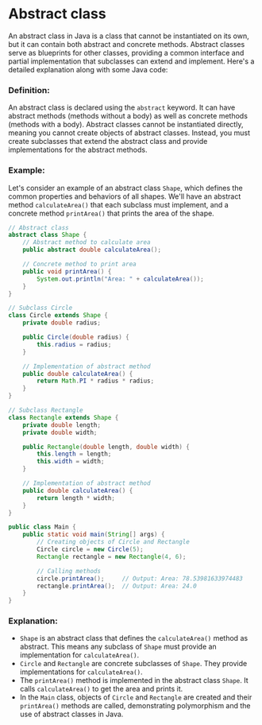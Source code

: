 # Abstract class

An abstract class in Java is a class that cannot be instantiated on its own, but it can contain both abstract and concrete methods. Abstract classes serve as blueprints for other classes, providing a common interface and partial implementation that subclasses can extend and implement. Here's a detailed explanation along with some Java code:

### Definition:

An abstract class is declared using the `abstract` keyword. It can have abstract methods (methods without a body) as well as concrete methods (methods with a body). Abstract classes cannot be instantiated directly, meaning you cannot create objects of abstract classes. Instead, you must create subclasses that extend the abstract class and provide implementations for the abstract methods.

### Example:

Let's consider an example of an abstract class `Shape`, which defines the common properties and behaviors of all shapes. We'll have an abstract method `calculateArea()` that each subclass must implement, and a concrete method `printArea()` that prints the area of the shape.

```java
// Abstract class
abstract class Shape {
    // Abstract method to calculate area
    public abstract double calculateArea();

    // Concrete method to print area
    public void printArea() {
        System.out.println("Area: " + calculateArea());
    }
}

// Subclass Circle
class Circle extends Shape {
    private double radius;

    public Circle(double radius) {
        this.radius = radius;
    }

    // Implementation of abstract method
    public double calculateArea() {
        return Math.PI * radius * radius;
    }
}

// Subclass Rectangle
class Rectangle extends Shape {
    private double length;
    private double width;

    public Rectangle(double length, double width) {
        this.length = length;
        this.width = width;
    }

    // Implementation of abstract method
    public double calculateArea() {
        return length * width;
    }
}

public class Main {
    public static void main(String[] args) {
        // Creating objects of Circle and Rectangle
        Circle circle = new Circle(5);
        Rectangle rectangle = new Rectangle(4, 6);

        // Calling methods
        circle.printArea();     // Output: Area: 78.53981633974483
        rectangle.printArea();  // Output: Area: 24.0
    }
}
```

### Explanation:

- `Shape` is an abstract class that defines the `calculateArea()` method as abstract. This means any subclass of `Shape` must provide an implementation for `calculateArea()`.
- `Circle` and `Rectangle` are concrete subclasses of `Shape`. They provide implementations for `calculateArea()`.
- The `printArea()` method is implemented in the abstract class `Shape`. It calls `calculateArea()` to get the area and prints it.
- In the `Main` class, objects of `Circle` and `Rectangle` are created and their `printArea()` methods are called, demonstrating polymorphism and the use of abstract classes in Java.